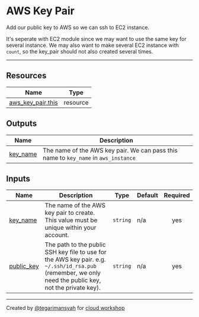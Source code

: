 # AWS Key Pair

Add our public key to AWS so we can ssh to EC2 instance.

It's seperate with EC2 module since we may want to use the same key for several instance.
We may also want to make several EC2 instance with `count`, so the key\_pair should not also created several times.

---

## Resources

| Name | Type |
|------|------|
| [aws_key_pair.this](https://registry.terraform.io/providers/hashicorp/aws/latest/docs/resources/key_pair) | resource |

## Outputs

| Name | Description |
|------|-------------|
| <a name="output_key_name"></a> [key\_name](#output\_key\_name) | The name of the AWS key pair. We can pass this name to `key_name` in `aws_instance` |

## Inputs

| Name | Description | Type | Default | Required |
|------|-------------|------|---------|:--------:|
| <a name="input_key_name"></a> [key\_name](#input\_key\_name) | The name of the AWS key pair to create. This value must be unique within your account. | `string` | n/a | yes |
| <a name="input_public_key"></a> [public\_key](#input\_public\_key) | The path to the public SSH key file to use for the AWS key pair. e.g. `~/.ssh/id_rsa.pub` (remember, we only need the public key, not the private key). | `string` | n/a | yes |

---

Created by [@tegarimansyah](https://github.com/tegarimansyah) for [cloud workshop](https://github.com/tegarimansyah/cloud-workshop)
